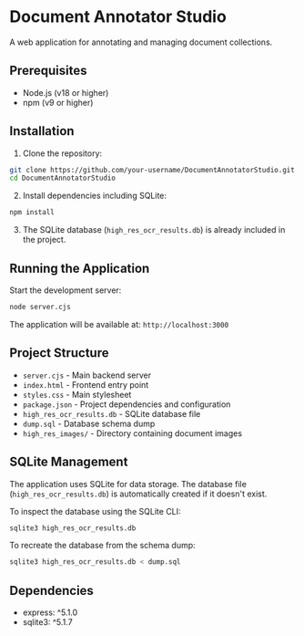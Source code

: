 # Document Annotator Studio

A web application for annotating and managing document collections.

## Prerequisites

- Node.js (v18 or higher)
- npm (v9 or higher)

## Installation

1. Clone the repository:
```bash
git clone https://github.com/your-username/DocumentAnnotatorStudio.git
cd DocumentAnnotatorStudio
```

2. Install dependencies including SQLite:
```bash
npm install
```

3. The SQLite database (`high_res_ocr_results.db`) is already included in the project.

## Running the Application

Start the development server:
```bash
node server.cjs
```

The application will be available at:
`http://localhost:3000`

## Project Structure

- `server.cjs` - Main backend server
- `index.html` - Frontend entry point
- `styles.css` - Main stylesheet
- `package.json` - Project dependencies and configuration
- `high_res_ocr_results.db` - SQLite database file
- `dump.sql` - Database schema dump
- `high_res_images/` - Directory containing document images

## SQLite Management

The application uses SQLite for data storage. The database file (`high_res_ocr_results.db`) is automatically created if it doesn't exist.

To inspect the database using the SQLite CLI:
```bash
sqlite3 high_res_ocr_results.db
```

To recreate the database from the schema dump:
```bash
sqlite3 high_res_ocr_results.db < dump.sql
```

## Dependencies

- express: ^5.1.0
- sqlite3: ^5.1.7
